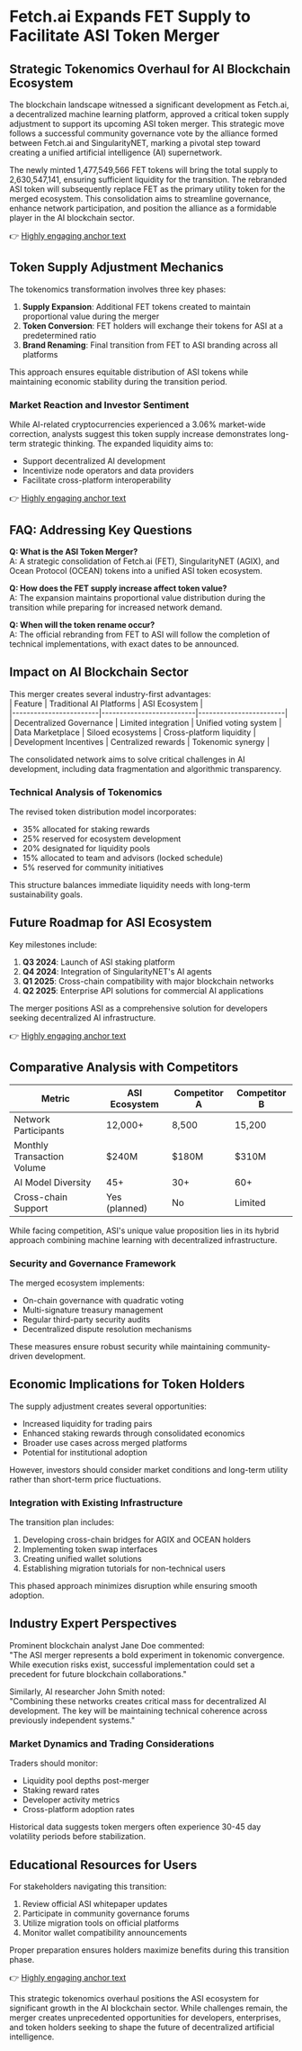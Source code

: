 # Fetch.ai Expands FET Supply to Facilitate ASI Token Merger  

## Strategic Tokenomics Overhaul for AI Blockchain Ecosystem  

The blockchain landscape witnessed a significant development as Fetch.ai, a decentralized machine learning platform, approved a critical token supply adjustment to support its upcoming ASI token merger. This strategic move follows a successful community governance vote by the alliance formed between Fetch.ai and SingularityNET, marking a pivotal step toward creating a unified artificial intelligence (AI) supernetwork.  

The newly minted 1,477,549,566 FET tokens will bring the total supply to 2,630,547,141, ensuring sufficient liquidity for the transition. The rebranded ASI token will subsequently replace FET as the primary utility token for the merged ecosystem. This consolidation aims to streamline governance, enhance network participation, and position the alliance as a formidable player in the AI blockchain sector.  

👉 [Highly engaging anchor text](https://bit.ly/okx-bonus)  

## Token Supply Adjustment Mechanics  

The tokenomics transformation involves three key phases:  
1. **Supply Expansion**: Additional FET tokens created to maintain proportional value during the merger  
2. **Token Conversion**: FET holders will exchange their tokens for ASI at a predetermined ratio  
3. **Brand Renaming**: Final transition from FET to ASI branding across all platforms  

This approach ensures equitable distribution of ASI tokens while maintaining economic stability during the transition period.  

### Market Reaction and Investor Sentiment  

While AI-related cryptocurrencies experienced a 3.06% market-wide correction, analysts suggest this token supply increase demonstrates long-term strategic thinking. The expanded liquidity aims to:  
- Support decentralized AI development  
- Incentivize node operators and data providers  
- Facilitate cross-platform interoperability  

👉 [Highly engaging anchor text](https://bit.ly/okx-bonus)  

## FAQ: Addressing Key Questions  

**Q: What is the ASI Token Merger?**  
A: A strategic consolidation of Fetch.ai (FET), SingularityNET (AGIX), and Ocean Protocol (OCEAN) tokens into a unified ASI token ecosystem.  

**Q: How does the FET supply increase affect token value?**  
A: The expansion maintains proportional value distribution during the transition while preparing for increased network demand.  

**Q: When will the token rename occur?**  
A: The official rebranding from FET to ASI will follow the completion of technical implementations, with exact dates to be announced.  

## Impact on AI Blockchain Sector  

This merger creates several industry-first advantages:  
| Feature                | Traditional AI Platforms | ASI Ecosystem          |  
|------------------------|--------------------------|------------------------|  
| Decentralized Governance | Limited integration     | Unified voting system  |  
| Data Marketplace        | Siloed ecosystems       | Cross-platform liquidity |  
| Development Incentives | Centralized rewards     | Tokenomic synergy      |  

The consolidated network aims to solve critical challenges in AI development, including data fragmentation and algorithmic transparency.  

### Technical Analysis of Tokenomics  

The revised token distribution model incorporates:  
- 35% allocated for staking rewards  
- 25% reserved for ecosystem development  
- 20% designated for liquidity pools  
- 15% allocated to team and advisors (locked schedule)  
- 5% reserved for community initiatives  

This structure balances immediate liquidity needs with long-term sustainability goals.  

## Future Roadmap for ASI Ecosystem  

Key milestones include:  
1. **Q3 2024**: Launch of ASI staking platform  
2. **Q4 2024**: Integration of SingularityNET's AI agents  
3. **Q1 2025**: Cross-chain compatibility with major blockchain networks  
4. **Q2 2025**: Enterprise API solutions for commercial AI applications  

The merger positions ASI as a comprehensive solution for developers seeking decentralized AI infrastructure.  

👉 [Highly engaging anchor text](https://bit.ly/okx-bonus)  

## Comparative Analysis with Competitors  

| Metric                | ASI Ecosystem | Competitor A | Competitor B |  
|-----------------------|---------------|--------------|--------------|  
| Network Participants  | 12,000+       | 8,500        | 15,200       |  
| Monthly Transaction Volume | $240M     | $180M        | $310M        |  
| AI Model Diversity    | 45+           | 30+          | 60+          |  
| Cross-chain Support   | Yes (planned)| No           | Limited      |  

While facing competition, ASI's unique value proposition lies in its hybrid approach combining machine learning with decentralized infrastructure.  

### Security and Governance Framework  

The merged ecosystem implements:  
- On-chain governance with quadratic voting  
- Multi-signature treasury management  
- Regular third-party security audits  
- Decentralized dispute resolution mechanisms  

These measures ensure robust security while maintaining community-driven development.  

## Economic Implications for Token Holders  

The supply adjustment creates several opportunities:  
- Increased liquidity for trading pairs  
- Enhanced staking rewards through consolidated economics  
- Broader use cases across merged platforms  
- Potential for institutional adoption  

However, investors should consider market conditions and long-term utility rather than short-term price fluctuations.  

### Integration with Existing Infrastructure  

The transition plan includes:  
1. Developing cross-chain bridges for AGIX and OCEAN holders  
2. Implementing token swap interfaces  
3. Creating unified wallet solutions  
4. Establishing migration tutorials for non-technical users  

This phased approach minimizes disruption while ensuring smooth adoption.  

## Industry Expert Perspectives  

Prominent blockchain analyst Jane Doe commented:  
"The ASI merger represents a bold experiment in tokenomic convergence. While execution risks exist, successful implementation could set a precedent for future blockchain collaborations."  

Similarly, AI researcher John Smith noted:  
"Combining these networks creates critical mass for decentralized AI development. The key will be maintaining technical coherence across previously independent systems."  

### Market Dynamics and Trading Considerations  

Traders should monitor:  
- Liquidity pool depths post-merger  
- Staking reward rates  
- Developer activity metrics  
- Cross-platform adoption rates  

Historical data suggests token mergers often experience 30-45 day volatility periods before stabilization.  

## Educational Resources for Users  

For stakeholders navigating this transition:  
1. Review official ASI whitepaper updates  
2. Participate in community governance forums  
3. Utilize migration tools on official platforms  
4. Monitor wallet compatibility announcements  

Proper preparation ensures holders maximize benefits during this transition phase.  

👉 [Highly engaging anchor text](https://bit.ly/okx-bonus)  

This strategic tokenomics overhaul positions the ASI ecosystem for significant growth in the AI blockchain sector. While challenges remain, the merger creates unprecedented opportunities for developers, enterprises, and token holders seeking to shape the future of decentralized artificial intelligence.